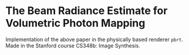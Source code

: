 # The Beam Radiance Estimate for Volumetric Photon Mapping

Implementation of the above paper in the physically based renderer `pbrt`. Made in the Stanford course CS348b: Image Synthesis.